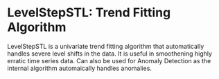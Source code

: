 # LevelStepSTL: Trend Fitting Algorithm

LevelStepSTL is a univariate trend fitting algorithm that automatically handles severe level shifts in the data. It is useful in smoothening highly erratic time series data. Can also be used for Anomaly Detection as the internal algorithm automaically handles anomalies.
